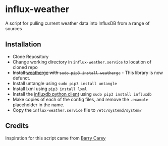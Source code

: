 # influx-weather
A script for pulling current weather data into InfluxDB from a range of sources

## Installation
- Clone Repository
- Change working directory in `influx-weather.service` to location of cloned repo
- ~~Install [weathergc](https://github.com/jschnurr/weathergc) with `sudo pip3 install weathergc`~~ - This library is now defunct.
- Install untangle using `sudo pip3 install untangle`
- Install lxml using `pip3 install lxml`
- Install the [influxdb python client](https://github.com/influxdata/influxdb-python) using `sudo pip3 install influxdb`
- Make copies of each of the config files, and remove the `.example` placeholder in the name.
- Copy the `influx-weather.service` file to `/etc/systemd/system/`

## Credits
Inspiration for this script came from [Barry Carey](https://github.com/barrycarey/Plex-Data-Collector-For-InfluxDB)
